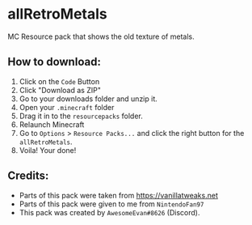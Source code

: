 # allRetroMetals
MC Resource pack that shows the old texture of metals.

## How to download:
1) Click on the `Code` Button
2) Click "Download as ZIP"
3) Go to your downloads folder and unzip it.
4) Open your `.minecraft` folder
5) Drag it in to the `resourcepacks` folder.
6) Relaunch Minecraft
7) Go to `Options` > `Resource Packs...` and click the right button for the `allRetroMetals`.
8) Voila! Your done!

## Credits:

- Parts of this pack were taken from https://vanillatweaks.net
- Parts of this pack were given to me from `NintendoFan97`
- This pack was created by `AwesomeEvan#8626` (Discord).

